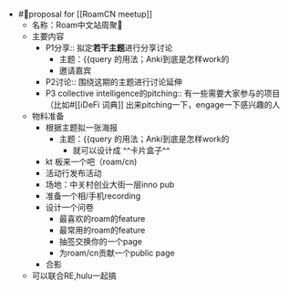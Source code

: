 - #👾proposal for [[RoamCN meetup]]
    - 名称：Roam中文站周聚🍷 
    - 主要内容
        - P1分享:: 拟定**若干主题**进行分享讨论
            - 主题：{{query 的用法；Anki到底是怎样work的
            - 邀请嘉宾
        - P2讨论:: 围绕这期的主题进行讨论延伸
        - P3 collective intelligence的pitching:: 有一些需要大家参与的项目（比如#[[ℹ︎DeFi 词典]] 出来pitching一下，engage一下感兴趣的人
    - 物料准备
        - 根据主题拟一张海报
            - 主题：{{query 的用法；Anki到底是怎样work的
                - 就可以设计成 ^^卡片盒子^^
        - kt 板来一个吧（roam/cn)
        - 活动行发布活动
        - 场地：中关村创业大街一层inno pub
        - 准备一个相/手机recording
        - 设计一个问卷
            - 最喜欢的roam的feature
            - 最常用的roam的feature
            - 抽签交换你的一个page
            - 为roam/cn贡献一个public page
        - 合影
    - 可以联合RE,hulu一起搞
